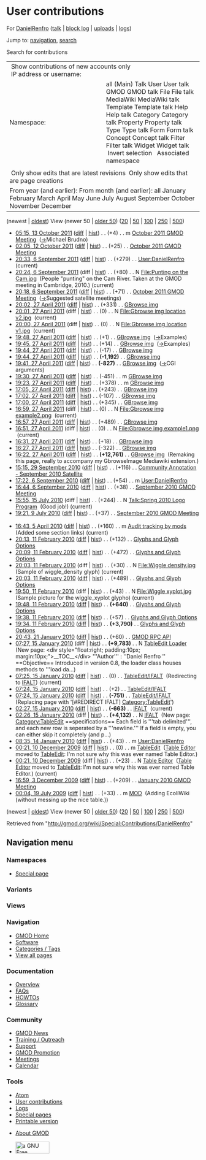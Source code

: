 <div id="mw-page-base" class="noprint">

</div>

<div id="mw-head-base" class="noprint">

</div>

<div id="content" class="mw-body" role="main">

<span id="top"></span>

<div id="mw-js-message" style="display:none;">

</div>



# <span dir="auto">User contributions</span>

<div id="bodyContent">

<div id="contentSub">

For [DanielRenfro](/wiki/User:DanielRenfro "User:DanielRenfro") (<a
href="/mediawiki/index.php?title=User_talk:DanielRenfro&amp;action=edit&amp;redlink=1"
class="new"
title="User talk:DanielRenfro (page does not exist)">talk</a> \| [block
log](/mediawiki/index.php?title=Special:Log/block&page=User%3ADanielRenfro "Special:Log/block")
\|
[uploads](/wiki/Special:ListFiles/DanielRenfro "Special:ListFiles/DanielRenfro")
\| [logs](/wiki/Special:Log/DanielRenfro "Special:Log/DanielRenfro"))

</div>

<div id="jump-to-nav" class="mw-jump">

Jump to: [navigation](#mw-navigation), [search](#p-search)

</div>

<div id="mw-content-text">

Search for contributions

<table class="mw-contributions-table">
<colgroup>
<col style="width: 50%" />
<col style="width: 50%" />
</colgroup>
<tbody>
<tr class="odd">
<td colspan="2"> Show contributions of new accounts only<br />
 IP address or username:</td>
</tr>
<tr class="even">
<td class="mw-label">Namespace:</td>
<td>all (Main) Talk User User talk GMOD GMOD talk File File talk
MediaWiki MediaWiki talk Template Template talk Help Help talk Category
Category talk Property Property talk Type Type talk Form Form talk
Concept Concept talk Filter Filter talk Widget Widget talk  
 Invert selection 
 Associated namespace </td>
</tr>
<tr class="odd">
<td colspan="2"></td>
</tr>
<tr class="even">
<td colspan="2"> Only show edits that are latest revisions
 Only show edits that are page creations</td>
</tr>
<tr class="odd">
<td colspan="2">From year (and earlier): From month (and earlier): all
January February March April May June July August September October
November December</td>
</tr>
</tbody>
</table>

(newest \| <a
href="/mediawiki/index.php?title=Special:Contributions/DanielRenfro&amp;dir=prev&amp;target=DanielRenfro"
class="mw-lastlink" rel="last"
title="Special:Contributions/DanielRenfro">oldest</a>) View (newer 50 \|
<a
href="/mediawiki/index.php?title=Special:Contributions/DanielRenfro&amp;offset=20090719000455&amp;target=DanielRenfro"
class="mw-nextlink" rel="next"
title="Special:Contributions/DanielRenfro">older 50</a>) (<a
href="/mediawiki/index.php?title=Special:Contributions/DanielRenfro&amp;offset=&amp;limit=20&amp;target=DanielRenfro"
class="mw-numlink" title="Special:Contributions/DanielRenfro">20</a> \|
<a
href="/mediawiki/index.php?title=Special:Contributions/DanielRenfro&amp;offset=&amp;limit=50&amp;target=DanielRenfro"
class="mw-numlink" title="Special:Contributions/DanielRenfro">50</a> \|
<a
href="/mediawiki/index.php?title=Special:Contributions/DanielRenfro&amp;offset=&amp;limit=100&amp;target=DanielRenfro"
class="mw-numlink" title="Special:Contributions/DanielRenfro">100</a> \|
<a
href="/mediawiki/index.php?title=Special:Contributions/DanielRenfro&amp;offset=&amp;limit=250&amp;target=DanielRenfro"
class="mw-numlink" title="Special:Contributions/DanielRenfro">250</a> \|
<a
href="/mediawiki/index.php?title=Special:Contributions/DanielRenfro&amp;offset=&amp;limit=500&amp;target=DanielRenfro"
class="mw-numlink" title="Special:Contributions/DanielRenfro">500</a>)

- <a
  href="/mediawiki/index.php?title=October_2011_GMOD_Meeting&amp;oldid=19091"
  class="mw-changeslist-date" title="October 2011 GMOD Meeting">05:15, 13
  October 2011</a>
  ([diff](/mediawiki/index.php?title=October_2011_GMOD_Meeting&diff=prev&oldid=19091 "October 2011 GMOD Meeting")
  \|
  [hist](/mediawiki/index.php?title=October_2011_GMOD_Meeting&action=history "October 2011 GMOD Meeting"))
  <span class="mw-changeslist-separator">. .</span>
  <span class="mw-plusminus-pos" dir="ltr"
  title="12,620 bytes after change">(+4)</span>‎
  <span class="mw-changeslist-separator">. .</span> m
  <a href="/wiki/October_2011_GMOD_Meeting" class="mw-contributions-title"
  title="October 2011 GMOD Meeting">October 2011 GMOD Meeting</a> ‎
  <span class="comment">([→](/wiki/October_2011_GMOD_Meeting#Michael_Brudno "October 2011 GMOD Meeting")‎<span dir="auto"><span class="autocomment">Michael
  Brudno</span></span>)</span>
- <a
  href="/mediawiki/index.php?title=October_2011_GMOD_Meeting&amp;oldid=18991"
  class="mw-changeslist-date" title="October 2011 GMOD Meeting">02:05, 12
  October 2011</a>
  ([diff](/mediawiki/index.php?title=October_2011_GMOD_Meeting&diff=prev&oldid=18991 "October 2011 GMOD Meeting")
  \|
  [hist](/mediawiki/index.php?title=October_2011_GMOD_Meeting&action=history "October 2011 GMOD Meeting"))
  <span class="mw-changeslist-separator">. .</span>
  <span class="mw-plusminus-pos" dir="ltr"
  title="12,721 bytes after change">(+25)</span>‎
  <span class="mw-changeslist-separator">. .</span>
  <a href="/wiki/October_2011_GMOD_Meeting" class="mw-contributions-title"
  title="October 2011 GMOD Meeting">October 2011 GMOD Meeting</a> ‎
- <a href="/mediawiki/index.php?title=User:DanielRenfro&amp;oldid=18882"
  class="mw-changeslist-date" title="User:DanielRenfro">20:33, 6 September
  2011</a>
  ([diff](/mediawiki/index.php?title=User:DanielRenfro&diff=prev&oldid=18882 "User:DanielRenfro")
  \|
  [hist](/mediawiki/index.php?title=User:DanielRenfro&action=history "User:DanielRenfro"))
  <span class="mw-changeslist-separator">. .</span>
  <span class="mw-plusminus-pos" dir="ltr"
  title="570 bytes after change">(+279)</span>‎
  <span class="mw-changeslist-separator">. .</span>
  <a href="/wiki/User:DanielRenfro" class="mw-contributions-title"
  title="User:DanielRenfro">User:DanielRenfro</a> ‎
  <span class="mw-uctop">(current)</span>
- <a
  href="/mediawiki/index.php?title=File:Punting_on_the_Cam.jpg&amp;oldid=18881"
  class="mw-changeslist-date" title="File:Punting on the Cam.jpg">20:24, 6
  September 2011</a> (diff \|
  [hist](/mediawiki/index.php?title=File:Punting_on_the_Cam.jpg&action=history "File:Punting on the Cam.jpg"))
  <span class="mw-changeslist-separator">. .</span>
  <span class="mw-plusminus-pos" dir="ltr"
  title="80 bytes after change">(+80)</span>‎
  <span class="mw-changeslist-separator">. .</span> N
  <a href="/wiki/File:Punting_on_the_Cam.jpg"
  class="mw-contributions-title"
  title="File:Punting on the Cam.jpg">File:Punting on the Cam.jpg</a> ‎
  <span class="comment">(People "punting" on the Cam River. Taken at the
  GMOD meeting in Cambridge, 2010.)</span>
  <span class="mw-uctop">(current)</span>
- <a
  href="/mediawiki/index.php?title=October_2011_GMOD_Meeting&amp;oldid=18880"
  class="mw-changeslist-date" title="October 2011 GMOD Meeting">20:18, 6
  September 2011</a>
  ([diff](/mediawiki/index.php?title=October_2011_GMOD_Meeting&diff=prev&oldid=18880 "October 2011 GMOD Meeting")
  \|
  [hist](/mediawiki/index.php?title=October_2011_GMOD_Meeting&action=history "October 2011 GMOD Meeting"))
  <span class="mw-changeslist-separator">. .</span>
  <span class="mw-plusminus-pos" dir="ltr"
  title="4,733 bytes after change">(+71)</span>‎
  <span class="mw-changeslist-separator">. .</span>
  <a href="/wiki/October_2011_GMOD_Meeting" class="mw-contributions-title"
  title="October 2011 GMOD Meeting">October 2011 GMOD Meeting</a> ‎
  <span class="comment">([→](/wiki/October_2011_GMOD_Meeting#Suggested_satellite_meetings "October 2011 GMOD Meeting")‎<span dir="auto"><span class="autocomment">Suggested
  satellite meetings</span></span>)</span>
- <a href="/mediawiki/index.php?title=GBrowse_img&amp;oldid=17614"
  class="mw-changeslist-date" title="GBrowse img">20:02, 27 April 2011</a>
  ([diff](/mediawiki/index.php?title=GBrowse_img&diff=prev&oldid=17614 "GBrowse img")
  \|
  [hist](/mediawiki/index.php?title=GBrowse_img&action=history "GBrowse img"))
  <span class="mw-changeslist-separator">. .</span>
  <span class="mw-plusminus-pos" dir="ltr"
  title="12,387 bytes after change">(+331)</span>‎
  <span class="mw-changeslist-separator">. .</span>
  <a href="/wiki/GBrowse_img" class="mw-contributions-title"
  title="GBrowse img">GBrowse img</a> ‎
- <a
  href="/mediawiki/index.php?title=File:Gbrowse_img_location_v2.jpg&amp;oldid=17613"
  class="mw-changeslist-date"
  title="File:Gbrowse img location v2.jpg">20:01, 27 April 2011</a>
  (diff \|
  [hist](/mediawiki/index.php?title=File:Gbrowse_img_location_v2.jpg&action=history "File:Gbrowse img location v2.jpg"))
  <span class="mw-changeslist-separator">. .</span>
  <span class="mw-plusminus-null" dir="ltr"
  title="0 bytes after change">(0)</span>‎
  <span class="mw-changeslist-separator">. .</span> N
  <a href="/wiki/File:Gbrowse_img_location_v2.jpg"
  class="mw-contributions-title"
  title="File:Gbrowse img location v2.jpg">File:Gbrowse img location
  v2.jpg</a> ‎ <span class="mw-uctop">(current)</span>
- <a
  href="/mediawiki/index.php?title=File:Gbrowse_img_location_v1.jpg&amp;oldid=17612"
  class="mw-changeslist-date"
  title="File:Gbrowse img location v1.jpg">20:00, 27 April 2011</a>
  (diff \|
  [hist](/mediawiki/index.php?title=File:Gbrowse_img_location_v1.jpg&action=history "File:Gbrowse img location v1.jpg"))
  <span class="mw-changeslist-separator">. .</span>
  <span class="mw-plusminus-null" dir="ltr"
  title="0 bytes after change">(0)</span>‎
  <span class="mw-changeslist-separator">. .</span> N
  <a href="/wiki/File:Gbrowse_img_location_v1.jpg"
  class="mw-contributions-title"
  title="File:Gbrowse img location v1.jpg">File:Gbrowse img location
  v1.jpg</a> ‎ <span class="mw-uctop">(current)</span>
- <a href="/mediawiki/index.php?title=GBrowse_img&amp;oldid=17611"
  class="mw-changeslist-date" title="GBrowse img">19:48, 27 April 2011</a>
  ([diff](/mediawiki/index.php?title=GBrowse_img&diff=prev&oldid=17611 "GBrowse img")
  \|
  [hist](/mediawiki/index.php?title=GBrowse_img&action=history "GBrowse img"))
  <span class="mw-changeslist-separator">. .</span>
  <span class="mw-plusminus-pos" dir="ltr"
  title="12,056 bytes after change">(+1)</span>‎
  <span class="mw-changeslist-separator">. .</span>
  <a href="/wiki/GBrowse_img" class="mw-contributions-title"
  title="GBrowse img">GBrowse img</a> ‎
  <span class="comment">([→](/wiki/GBrowse_img#Examples "GBrowse img")‎<span dir="auto"><span class="autocomment">Examples</span></span>)</span>
- <a href="/mediawiki/index.php?title=GBrowse_img&amp;oldid=17610"
  class="mw-changeslist-date" title="GBrowse img">19:45, 27 April 2011</a>
  ([diff](/mediawiki/index.php?title=GBrowse_img&diff=prev&oldid=17610 "GBrowse img")
  \|
  [hist](/mediawiki/index.php?title=GBrowse_img&action=history "GBrowse img"))
  <span class="mw-changeslist-separator">. .</span>
  <span class="mw-plusminus-pos" dir="ltr"
  title="12,055 bytes after change">(+14)</span>‎
  <span class="mw-changeslist-separator">. .</span>
  <a href="/wiki/GBrowse_img" class="mw-contributions-title"
  title="GBrowse img">GBrowse img</a> ‎
  <span class="comment">([→](/wiki/GBrowse_img#Examples "GBrowse img")‎<span dir="auto"><span class="autocomment">Examples</span></span>)</span>
- <a href="/mediawiki/index.php?title=GBrowse_img&amp;oldid=17609"
  class="mw-changeslist-date" title="GBrowse img">19:44, 27 April 2011</a>
  ([diff](/mediawiki/index.php?title=GBrowse_img&diff=prev&oldid=17609 "GBrowse img")
  \|
  [hist](/mediawiki/index.php?title=GBrowse_img&action=history "GBrowse img"))
  <span class="mw-changeslist-separator">. .</span>
  <span class="mw-plusminus-neg" dir="ltr"
  title="12,041 bytes after change">(-17)</span>‎
  <span class="mw-changeslist-separator">. .</span>
  <a href="/wiki/GBrowse_img" class="mw-contributions-title"
  title="GBrowse img">GBrowse img</a> ‎
- <a href="/mediawiki/index.php?title=GBrowse_img&amp;oldid=17608"
  class="mw-changeslist-date" title="GBrowse img">19:44, 27 April 2011</a>
  ([diff](/mediawiki/index.php?title=GBrowse_img&diff=prev&oldid=17608 "GBrowse img")
  \|
  [hist](/mediawiki/index.php?title=GBrowse_img&action=history "GBrowse img"))
  <span class="mw-changeslist-separator">. .</span> **(-1,192)**‎
  <span class="mw-changeslist-separator">. .</span>
  <a href="/wiki/GBrowse_img" class="mw-contributions-title"
  title="GBrowse img">GBrowse img</a> ‎
- <a href="/mediawiki/index.php?title=GBrowse_img&amp;oldid=17607"
  class="mw-changeslist-date" title="GBrowse img">19:41, 27 April 2011</a>
  ([diff](/mediawiki/index.php?title=GBrowse_img&diff=prev&oldid=17607 "GBrowse img")
  \|
  [hist](/mediawiki/index.php?title=GBrowse_img&action=history "GBrowse img"))
  <span class="mw-changeslist-separator">. .</span> **(-827)**‎
  <span class="mw-changeslist-separator">. .</span>
  <a href="/wiki/GBrowse_img" class="mw-contributions-title"
  title="GBrowse img">GBrowse img</a> ‎
  <span class="comment">([→](/wiki/GBrowse_img#CGI_arguments "GBrowse img")‎<span dir="auto"><span class="autocomment">CGI
  arguments</span></span>)</span>
- <a href="/mediawiki/index.php?title=GBrowse_img&amp;oldid=17606"
  class="mw-changeslist-date" title="GBrowse img">19:30, 27 April 2011</a>
  ([diff](/mediawiki/index.php?title=GBrowse_img&diff=prev&oldid=17606 "GBrowse img")
  \|
  [hist](/mediawiki/index.php?title=GBrowse_img&action=history "GBrowse img"))
  <span class="mw-changeslist-separator">. .</span>
  <span class="mw-plusminus-neg" dir="ltr"
  title="14,077 bytes after change">(-451)</span>‎
  <span class="mw-changeslist-separator">. .</span> m
  <a href="/wiki/GBrowse_img" class="mw-contributions-title"
  title="GBrowse img">GBrowse img</a> ‎
- <a href="/mediawiki/index.php?title=GBrowse_img&amp;oldid=17605"
  class="mw-changeslist-date" title="GBrowse img">19:23, 27 April 2011</a>
  ([diff](/mediawiki/index.php?title=GBrowse_img&diff=prev&oldid=17605 "GBrowse img")
  \|
  [hist](/mediawiki/index.php?title=GBrowse_img&action=history "GBrowse img"))
  <span class="mw-changeslist-separator">. .</span>
  <span class="mw-plusminus-pos" dir="ltr"
  title="14,528 bytes after change">(+378)</span>‎
  <span class="mw-changeslist-separator">. .</span> m
  <a href="/wiki/GBrowse_img" class="mw-contributions-title"
  title="GBrowse img">GBrowse img</a> ‎
- <a href="/mediawiki/index.php?title=GBrowse_img&amp;oldid=17604"
  class="mw-changeslist-date" title="GBrowse img">17:05, 27 April 2011</a>
  ([diff](/mediawiki/index.php?title=GBrowse_img&diff=prev&oldid=17604 "GBrowse img")
  \|
  [hist](/mediawiki/index.php?title=GBrowse_img&action=history "GBrowse img"))
  <span class="mw-changeslist-separator">. .</span>
  <span class="mw-plusminus-pos" dir="ltr"
  title="14,150 bytes after change">(+243)</span>‎
  <span class="mw-changeslist-separator">. .</span>
  <a href="/wiki/GBrowse_img" class="mw-contributions-title"
  title="GBrowse img">GBrowse img</a> ‎
- <a href="/mediawiki/index.php?title=GBrowse_img&amp;oldid=17603"
  class="mw-changeslist-date" title="GBrowse img">17:02, 27 April 2011</a>
  ([diff](/mediawiki/index.php?title=GBrowse_img&diff=prev&oldid=17603 "GBrowse img")
  \|
  [hist](/mediawiki/index.php?title=GBrowse_img&action=history "GBrowse img"))
  <span class="mw-changeslist-separator">. .</span>
  <span class="mw-plusminus-neg" dir="ltr"
  title="13,907 bytes after change">(-107)</span>‎
  <span class="mw-changeslist-separator">. .</span>
  <a href="/wiki/GBrowse_img" class="mw-contributions-title"
  title="GBrowse img">GBrowse img</a> ‎
- <a href="/mediawiki/index.php?title=GBrowse_img&amp;oldid=17602"
  class="mw-changeslist-date" title="GBrowse img">17:00, 27 April 2011</a>
  ([diff](/mediawiki/index.php?title=GBrowse_img&diff=prev&oldid=17602 "GBrowse img")
  \|
  [hist](/mediawiki/index.php?title=GBrowse_img&action=history "GBrowse img"))
  <span class="mw-changeslist-separator">. .</span>
  <span class="mw-plusminus-pos" dir="ltr"
  title="14,014 bytes after change">(+345)</span>‎
  <span class="mw-changeslist-separator">. .</span>
  <a href="/wiki/GBrowse_img" class="mw-contributions-title"
  title="GBrowse img">GBrowse img</a> ‎
- <a
  href="/mediawiki/index.php?title=File:Gbrowse_img_example2.png&amp;oldid=17601"
  class="mw-changeslist-date" title="File:Gbrowse img example2.png">16:59,
  27 April 2011</a> (diff \|
  [hist](/mediawiki/index.php?title=File:Gbrowse_img_example2.png&action=history "File:Gbrowse img example2.png"))
  <span class="mw-changeslist-separator">. .</span>
  <span class="mw-plusminus-null" dir="ltr"
  title="0 bytes after change">(0)</span>‎
  <span class="mw-changeslist-separator">. .</span> N
  <a href="/wiki/File:Gbrowse_img_example2.png"
  class="mw-contributions-title"
  title="File:Gbrowse img example2.png">File:Gbrowse img example2.png</a>
  ‎ <span class="mw-uctop">(current)</span>
- <a href="/mediawiki/index.php?title=GBrowse_img&amp;oldid=17600"
  class="mw-changeslist-date" title="GBrowse img">16:57, 27 April 2011</a>
  ([diff](/mediawiki/index.php?title=GBrowse_img&diff=prev&oldid=17600 "GBrowse img")
  \|
  [hist](/mediawiki/index.php?title=GBrowse_img&action=history "GBrowse img"))
  <span class="mw-changeslist-separator">. .</span>
  <span class="mw-plusminus-pos" dir="ltr"
  title="13,669 bytes after change">(+489)</span>‎
  <span class="mw-changeslist-separator">. .</span>
  <a href="/wiki/GBrowse_img" class="mw-contributions-title"
  title="GBrowse img">GBrowse img</a> ‎
- <a
  href="/mediawiki/index.php?title=File:Gbrowse_img_example1.png&amp;oldid=17599"
  class="mw-changeslist-date" title="File:Gbrowse img example1.png">16:51,
  27 April 2011</a> (diff \|
  [hist](/mediawiki/index.php?title=File:Gbrowse_img_example1.png&action=history "File:Gbrowse img example1.png"))
  <span class="mw-changeslist-separator">. .</span>
  <span class="mw-plusminus-null" dir="ltr"
  title="0 bytes after change">(0)</span>‎
  <span class="mw-changeslist-separator">. .</span> N
  <a href="/wiki/File:Gbrowse_img_example1.png"
  class="mw-contributions-title"
  title="File:Gbrowse img example1.png">File:Gbrowse img example1.png</a>
  ‎ <span class="mw-uctop">(current)</span>
- <a href="/mediawiki/index.php?title=GBrowse_img&amp;oldid=17598"
  class="mw-changeslist-date" title="GBrowse img">16:31, 27 April 2011</a>
  ([diff](/mediawiki/index.php?title=GBrowse_img&diff=prev&oldid=17598 "GBrowse img")
  \|
  [hist](/mediawiki/index.php?title=GBrowse_img&action=history "GBrowse img"))
  <span class="mw-changeslist-separator">. .</span>
  <span class="mw-plusminus-pos" dir="ltr"
  title="13,180 bytes after change">(+18)</span>‎
  <span class="mw-changeslist-separator">. .</span>
  <a href="/wiki/GBrowse_img" class="mw-contributions-title"
  title="GBrowse img">GBrowse img</a> ‎
- <a href="/mediawiki/index.php?title=GBrowse_img&amp;oldid=17597"
  class="mw-changeslist-date" title="GBrowse img">16:27, 27 April 2011</a>
  ([diff](/mediawiki/index.php?title=GBrowse_img&diff=prev&oldid=17597 "GBrowse img")
  \|
  [hist](/mediawiki/index.php?title=GBrowse_img&action=history "GBrowse img"))
  <span class="mw-changeslist-separator">. .</span>
  <span class="mw-plusminus-neg" dir="ltr"
  title="13,162 bytes after change">(-322)</span>‎
  <span class="mw-changeslist-separator">. .</span>
  <a href="/wiki/GBrowse_img" class="mw-contributions-title"
  title="GBrowse img">GBrowse img</a> ‎
- <a href="/mediawiki/index.php?title=GBrowse_img&amp;oldid=17596"
  class="mw-changeslist-date" title="GBrowse img">16:22, 27 April 2011</a>
  ([diff](/mediawiki/index.php?title=GBrowse_img&diff=prev&oldid=17596 "GBrowse img")
  \|
  [hist](/mediawiki/index.php?title=GBrowse_img&action=history "GBrowse img"))
  <span class="mw-changeslist-separator">. .</span> **(+12,761)**‎
  <span class="mw-changeslist-separator">. .</span>
  <a href="/wiki/GBrowse_img" class="mw-contributions-title"
  title="GBrowse img">GBrowse img</a> ‎ <span class="comment">(Remaking
  this page, really to accompany my GbrowseImage Mediawiki
  extension.)</span>
- <a
  href="/mediawiki/index.php?title=Community_Annotation_-_September_2010_Satellite&amp;oldid=14628"
  class="mw-changeslist-date"
  title="Community Annotation - September 2010 Satellite">15:15, 29
  September 2010</a>
  ([diff](/mediawiki/index.php?title=Community_Annotation_-_September_2010_Satellite&diff=prev&oldid=14628 "Community Annotation - September 2010 Satellite")
  \|
  [hist](/mediawiki/index.php?title=Community_Annotation_-_September_2010_Satellite&action=history "Community Annotation - September 2010 Satellite"))
  <span class="mw-changeslist-separator">. .</span>
  <span class="mw-plusminus-pos" dir="ltr"
  title="20,070 bytes after change">(+116)</span>‎
  <span class="mw-changeslist-separator">. .</span>
  <a href="/wiki/Community_Annotation_-_September_2010_Satellite"
  class="mw-contributions-title"
  title="Community Annotation - September 2010 Satellite">Community
  Annotation - September 2010 Satellite</a> ‎
- <a href="/mediawiki/index.php?title=User:DanielRenfro&amp;oldid=14363"
  class="mw-changeslist-date" title="User:DanielRenfro">17:22, 6 September
  2010</a>
  ([diff](/mediawiki/index.php?title=User:DanielRenfro&diff=prev&oldid=14363 "User:DanielRenfro")
  \|
  [hist](/mediawiki/index.php?title=User:DanielRenfro&action=history "User:DanielRenfro"))
  <span class="mw-changeslist-separator">. .</span>
  <span class="mw-plusminus-pos" dir="ltr"
  title="291 bytes after change">(+54)</span>‎
  <span class="mw-changeslist-separator">. .</span> m
  <a href="/wiki/User:DanielRenfro" class="mw-contributions-title"
  title="User:DanielRenfro">User:DanielRenfro</a> ‎
- <a
  href="/mediawiki/index.php?title=September_2010_GMOD_Meeting&amp;oldid=14362"
  class="mw-changeslist-date" title="September 2010 GMOD Meeting">16:44, 6
  September 2010</a>
  ([diff](/mediawiki/index.php?title=September_2010_GMOD_Meeting&diff=prev&oldid=14362 "September 2010 GMOD Meeting")
  \|
  [hist](/mediawiki/index.php?title=September_2010_GMOD_Meeting&action=history "September 2010 GMOD Meeting"))
  <span class="mw-changeslist-separator">. .</span>
  <span class="mw-plusminus-pos" dir="ltr"
  title="11,698 bytes after change">(+38)</span>‎
  <span class="mw-changeslist-separator">. .</span>
  <a href="/wiki/September_2010_GMOD_Meeting"
  class="mw-contributions-title"
  title="September 2010 GMOD Meeting">September 2010 GMOD Meeting</a> ‎
- <a
  href="/mediawiki/index.php?title=Talk:Spring_2010_Logo_Program&amp;oldid=13587"
  class="mw-changeslist-date" title="Talk:Spring 2010 Logo Program">15:55,
  15 July 2010</a> (diff \|
  [hist](/mediawiki/index.php?title=Talk:Spring_2010_Logo_Program&action=history "Talk:Spring 2010 Logo Program"))
  <span class="mw-changeslist-separator">. .</span>
  <span class="mw-plusminus-pos" dir="ltr"
  title="244 bytes after change">(+244)</span>‎
  <span class="mw-changeslist-separator">. .</span> N
  <a href="/wiki/Talk:Spring_2010_Logo_Program"
  class="mw-contributions-title"
  title="Talk:Spring 2010 Logo Program">Talk:Spring 2010 Logo Program</a>
  ‎ <span class="comment">(Good job!)</span>
  <span class="mw-uctop">(current)</span>
- <a
  href="/mediawiki/index.php?title=September_2010_GMOD_Meeting&amp;oldid=13521"
  class="mw-changeslist-date" title="September 2010 GMOD Meeting">19:21, 9
  July 2010</a>
  ([diff](/mediawiki/index.php?title=September_2010_GMOD_Meeting&diff=prev&oldid=13521 "September 2010 GMOD Meeting")
  \|
  [hist](/mediawiki/index.php?title=September_2010_GMOD_Meeting&action=history "September 2010 GMOD Meeting"))
  <span class="mw-changeslist-separator">. .</span>
  <span class="mw-plusminus-pos" dir="ltr"
  title="2,859 bytes after change">(+37)</span>‎
  <span class="mw-changeslist-separator">. .</span>
  <a href="/wiki/September_2010_GMOD_Meeting"
  class="mw-contributions-title"
  title="September 2010 GMOD Meeting">September 2010 GMOD Meeting</a> ‎
- <a
  href="/mediawiki/index.php?title=Audit_tracking_by_mods&amp;oldid=12206"
  class="mw-changeslist-date" title="Audit tracking by mods">16:43, 5
  April 2010</a>
  ([diff](/mediawiki/index.php?title=Audit_tracking_by_mods&diff=prev&oldid=12206 "Audit tracking by mods")
  \|
  [hist](/mediawiki/index.php?title=Audit_tracking_by_mods&action=history "Audit tracking by mods"))
  <span class="mw-changeslist-separator">. .</span>
  <span class="mw-plusminus-pos" dir="ltr"
  title="1,308 bytes after change">(+160)</span>‎
  <span class="mw-changeslist-separator">. .</span> m
  <a href="/wiki/Audit_tracking_by_mods" class="mw-contributions-title"
  title="Audit tracking by mods">Audit tracking by mods</a> ‎
  <span class="comment">(Added some section links)</span>
  <span class="mw-uctop">(current)</span>
- <a
  href="/mediawiki/index.php?title=Glyphs_and_Glyph_Options&amp;oldid=11948"
  class="mw-changeslist-date" title="Glyphs and Glyph Options">20:13, 11
  February 2010</a>
  ([diff](/mediawiki/index.php?title=Glyphs_and_Glyph_Options&diff=prev&oldid=11948 "Glyphs and Glyph Options")
  \|
  [hist](/mediawiki/index.php?title=Glyphs_and_Glyph_Options&action=history "Glyphs and Glyph Options"))
  <span class="mw-changeslist-separator">. .</span>
  <span class="mw-plusminus-pos" dir="ltr"
  title="14,886 bytes after change">(+132)</span>‎
  <span class="mw-changeslist-separator">. .</span>
  <a href="/wiki/Glyphs_and_Glyph_Options" class="mw-contributions-title"
  title="Glyphs and Glyph Options">Glyphs and Glyph Options</a> ‎
- <a
  href="/mediawiki/index.php?title=Glyphs_and_Glyph_Options&amp;oldid=11947"
  class="mw-changeslist-date" title="Glyphs and Glyph Options">20:09, 11
  February 2010</a>
  ([diff](/mediawiki/index.php?title=Glyphs_and_Glyph_Options&diff=prev&oldid=11947 "Glyphs and Glyph Options")
  \|
  [hist](/mediawiki/index.php?title=Glyphs_and_Glyph_Options&action=history "Glyphs and Glyph Options"))
  <span class="mw-changeslist-separator">. .</span>
  <span class="mw-plusminus-pos" dir="ltr"
  title="14,754 bytes after change">(+472)</span>‎
  <span class="mw-changeslist-separator">. .</span>
  <a href="/wiki/Glyphs_and_Glyph_Options" class="mw-contributions-title"
  title="Glyphs and Glyph Options">Glyphs and Glyph Options</a> ‎
- <a
  href="/mediawiki/index.php?title=File:Wiggle_density.jpg&amp;oldid=11946"
  class="mw-changeslist-date" title="File:Wiggle density.jpg">20:03, 11
  February 2010</a> (diff \|
  [hist](/mediawiki/index.php?title=File:Wiggle_density.jpg&action=history "File:Wiggle density.jpg"))
  <span class="mw-changeslist-separator">. .</span>
  <span class="mw-plusminus-pos" dir="ltr"
  title="30 bytes after change">(+30)</span>‎
  <span class="mw-changeslist-separator">. .</span> N
  <a href="/wiki/File:Wiggle_density.jpg" class="mw-contributions-title"
  title="File:Wiggle density.jpg">File:Wiggle density.jpg</a> ‎
  <span class="comment">(Sample of wiggle_density glyph)</span>
  <span class="mw-uctop">(current)</span>
- <a
  href="/mediawiki/index.php?title=Glyphs_and_Glyph_Options&amp;oldid=11945"
  class="mw-changeslist-date" title="Glyphs and Glyph Options">20:03, 11
  February 2010</a>
  ([diff](/mediawiki/index.php?title=Glyphs_and_Glyph_Options&diff=prev&oldid=11945 "Glyphs and Glyph Options")
  \|
  [hist](/mediawiki/index.php?title=Glyphs_and_Glyph_Options&action=history "Glyphs and Glyph Options"))
  <span class="mw-changeslist-separator">. .</span>
  <span class="mw-plusminus-pos" dir="ltr"
  title="14,282 bytes after change">(+489)</span>‎
  <span class="mw-changeslist-separator">. .</span>
  <a href="/wiki/Glyphs_and_Glyph_Options" class="mw-contributions-title"
  title="Glyphs and Glyph Options">Glyphs and Glyph Options</a> ‎
- <a
  href="/mediawiki/index.php?title=File:Wiggle_xyplot.jpg&amp;oldid=11944"
  class="mw-changeslist-date" title="File:Wiggle xyplot.jpg">19:50, 11
  February 2010</a> (diff \|
  [hist](/mediawiki/index.php?title=File:Wiggle_xyplot.jpg&action=history "File:Wiggle xyplot.jpg"))
  <span class="mw-changeslist-separator">. .</span>
  <span class="mw-plusminus-pos" dir="ltr"
  title="43 bytes after change">(+43)</span>‎
  <span class="mw-changeslist-separator">. .</span> N
  <a href="/wiki/File:Wiggle_xyplot.jpg" class="mw-contributions-title"
  title="File:Wiggle xyplot.jpg">File:Wiggle xyplot.jpg</a> ‎
  <span class="comment">(Sample picture for the wiggle_xyplot
  glypho)</span> <span class="mw-uctop">(current)</span>
- <a
  href="/mediawiki/index.php?title=Glyphs_and_Glyph_Options&amp;oldid=11943"
  class="mw-changeslist-date" title="Glyphs and Glyph Options">19:48, 11
  February 2010</a>
  ([diff](/mediawiki/index.php?title=Glyphs_and_Glyph_Options&diff=prev&oldid=11943 "Glyphs and Glyph Options")
  \|
  [hist](/mediawiki/index.php?title=Glyphs_and_Glyph_Options&action=history "Glyphs and Glyph Options"))
  <span class="mw-changeslist-separator">. .</span> **(+640)**‎
  <span class="mw-changeslist-separator">. .</span>
  <a href="/wiki/Glyphs_and_Glyph_Options" class="mw-contributions-title"
  title="Glyphs and Glyph Options">Glyphs and Glyph Options</a> ‎
- <a
  href="/mediawiki/index.php?title=Glyphs_and_Glyph_Options&amp;oldid=11942"
  class="mw-changeslist-date" title="Glyphs and Glyph Options">19:38, 11
  February 2010</a>
  ([diff](/mediawiki/index.php?title=Glyphs_and_Glyph_Options&diff=prev&oldid=11942 "Glyphs and Glyph Options")
  \|
  [hist](/mediawiki/index.php?title=Glyphs_and_Glyph_Options&action=history "Glyphs and Glyph Options"))
  <span class="mw-changeslist-separator">. .</span>
  <span class="mw-plusminus-pos" dir="ltr"
  title="13,153 bytes after change">(+57)</span>‎
  <span class="mw-changeslist-separator">. .</span>
  <a href="/wiki/Glyphs_and_Glyph_Options" class="mw-contributions-title"
  title="Glyphs and Glyph Options">Glyphs and Glyph Options</a> ‎
- <a
  href="/mediawiki/index.php?title=Glyphs_and_Glyph_Options&amp;oldid=11941"
  class="mw-changeslist-date" title="Glyphs and Glyph Options">19:34, 11
  February 2010</a>
  ([diff](/mediawiki/index.php?title=Glyphs_and_Glyph_Options&diff=prev&oldid=11941 "Glyphs and Glyph Options")
  \|
  [hist](/mediawiki/index.php?title=Glyphs_and_Glyph_Options&action=history "Glyphs and Glyph Options"))
  <span class="mw-changeslist-separator">. .</span> **(+3,790)**‎
  <span class="mw-changeslist-separator">. .</span>
  <a href="/wiki/Glyphs_and_Glyph_Options" class="mw-contributions-title"
  title="Glyphs and Glyph Options">Glyphs and Glyph Options</a> ‎
- <a href="/mediawiki/index.php?title=GMOD_RPC_API&amp;oldid=11519"
  class="mw-changeslist-date" title="GMOD RPC API">20:43, 21 January
  2010</a>
  ([diff](/mediawiki/index.php?title=GMOD_RPC_API&diff=prev&oldid=11519 "GMOD RPC API")
  \|
  [hist](/mediawiki/index.php?title=GMOD_RPC_API&action=history "GMOD RPC API"))
  <span class="mw-changeslist-separator">. .</span>
  <span class="mw-plusminus-pos" dir="ltr"
  title="25,368 bytes after change">(+60)</span>‎
  <span class="mw-changeslist-separator">. .</span>
  <a href="/wiki/GMOD_RPC_API" class="mw-contributions-title"
  title="GMOD RPC API">GMOD RPC API</a> ‎
- <a href="/mediawiki/index.php?title=TableEdit_Loader&amp;oldid=11357"
  class="mw-changeslist-date" title="TableEdit Loader">07:27, 15 January
  2010</a> (diff \|
  [hist](/mediawiki/index.php?title=TableEdit_Loader&action=history "TableEdit Loader"))
  <span class="mw-changeslist-separator">. .</span> **(+9,783)**‎
  <span class="mw-changeslist-separator">. .</span> N
  <a href="/wiki/TableEdit_Loader" class="mw-contributions-title"
  title="TableEdit Loader">TableEdit Loader</a> ‎
  <span class="comment">(New page: \<div style="float:right;
  padding:10px; margin:10px;"\>\_\_TOC\_\_\</div\> '''Author''' :
  ''Daniel Renfro '' ==Objective== Introduced in version 0.8, the loader
  class houses methods to '''load da...)</span>
- <a href="/mediawiki/index.php?title=TableEdit/IFALT&amp;oldid=11356"
  class="mw-changeslist-date" title="TableEdit/IFALT">07:25, 15 January
  2010</a>
  ([diff](/mediawiki/index.php?title=TableEdit/IFALT&diff=prev&oldid=11356 "TableEdit/IFALT")
  \|
  [hist](/mediawiki/index.php?title=TableEdit/IFALT&action=history "TableEdit/IFALT"))
  <span class="mw-changeslist-separator">. .</span>
  <span class="mw-plusminus-null" dir="ltr"
  title="43 bytes after change">(0)</span>‎
  <span class="mw-changeslist-separator">. .</span>
  <a href="/mediawiki/index.php?title=TableEdit/IFALT&amp;redirect=no"
  class="mw-redirect mw-contributions-title"
  title="TableEdit/IFALT">TableEdit/IFALT</a> ‎
  <span class="comment">(Redirecting to
  [IFALT](/wiki/IFALT "IFALT"))</span>
  <span class="mw-uctop">(current)</span>
- <a href="/mediawiki/index.php?title=TableEdit/IFALT&amp;oldid=11355"
  class="mw-changeslist-date" title="TableEdit/IFALT">07:24, 15 January
  2010</a>
  ([diff](/mediawiki/index.php?title=TableEdit/IFALT&diff=prev&oldid=11355 "TableEdit/IFALT")
  \|
  [hist](/mediawiki/index.php?title=TableEdit/IFALT&action=history "TableEdit/IFALT"))
  <span class="mw-changeslist-separator">. .</span>
  <span class="mw-plusminus-pos" dir="ltr"
  title="43 bytes after change">(+2)</span>‎
  <span class="mw-changeslist-separator">. .</span>
  <a href="/mediawiki/index.php?title=TableEdit/IFALT&amp;redirect=no"
  class="mw-redirect mw-contributions-title"
  title="TableEdit/IFALT">TableEdit/IFALT</a> ‎
- <a href="/mediawiki/index.php?title=TableEdit/IFALT&amp;oldid=11354"
  class="mw-changeslist-date" title="TableEdit/IFALT">07:24, 15 January
  2010</a>
  ([diff](/mediawiki/index.php?title=TableEdit/IFALT&diff=prev&oldid=11354 "TableEdit/IFALT")
  \|
  [hist](/mediawiki/index.php?title=TableEdit/IFALT&action=history "TableEdit/IFALT"))
  <span class="mw-changeslist-separator">. .</span> **(-751)**‎
  <span class="mw-changeslist-separator">. .</span>
  <a href="/mediawiki/index.php?title=TableEdit/IFALT&amp;redirect=no"
  class="mw-redirect mw-contributions-title"
  title="TableEdit/IFALT">TableEdit/IFALT</a> ‎
  <span class="comment">(Replacing page with '\[#REDIRECT IFALT\]
  [Category:TableEdit](/wiki/Category:TableEdit "Category:TableEdit")')</span>
- <a href="/mediawiki/index.php?title=IFALT&amp;oldid=11343"
  class="mw-changeslist-date" title="IFALT">02:27, 15 January 2010</a>
  ([diff](/mediawiki/index.php?title=IFALT&diff=prev&oldid=11343 "IFALT")
  \| [hist](/mediawiki/index.php?title=IFALT&action=history "IFALT"))
  <span class="mw-changeslist-separator">. .</span> **(-663)**‎
  <span class="mw-changeslist-separator">. .</span>
  <a href="/wiki/IFALT" class="mw-contributions-title"
  title="IFALT">IFALT</a> ‎ <span class="mw-uctop">(current)</span>
- <a href="/mediawiki/index.php?title=IFALT&amp;oldid=11342"
  class="mw-changeslist-date" title="IFALT">02:26, 15 January 2010</a>
  (diff \|
  [hist](/mediawiki/index.php?title=IFALT&action=history "IFALT"))
  <span class="mw-changeslist-separator">. .</span> **(+4,132)**‎
  <span class="mw-changeslist-separator">. .</span> N
  <a href="/wiki/IFALT" class="mw-contributions-title"
  title="IFALT">IFALT</a> ‎ <span class="comment">(New page:
  [Category:TableEdit](/wiki/Category:TableEdit "Category:TableEdit")
  ==specifications== Each field is '''tab delimited''', and each new row
  is seperated by a '''newline.''' If a field is empty, you can either
  skip it completely (and p...)</span>
- <a href="/mediawiki/index.php?title=User:DanielRenfro&amp;oldid=11322"
  class="mw-changeslist-date" title="User:DanielRenfro">08:35, 14 January
  2010</a>
  ([diff](/mediawiki/index.php?title=User:DanielRenfro&diff=prev&oldid=11322 "User:DanielRenfro")
  \|
  [hist](/mediawiki/index.php?title=User:DanielRenfro&action=history "User:DanielRenfro"))
  <span class="mw-changeslist-separator">. .</span>
  <span class="mw-plusminus-pos" dir="ltr"
  title="237 bytes after change">(+43)</span>‎
  <span class="mw-changeslist-separator">. .</span> m
  <a href="/wiki/User:DanielRenfro" class="mw-contributions-title"
  title="User:DanielRenfro">User:DanielRenfro</a> ‎
- <a href="/mediawiki/index.php?title=TableEdit&amp;oldid=10907"
  class="mw-changeslist-date" title="TableEdit">00:21, 10 December
  2009</a>
  ([diff](/mediawiki/index.php?title=TableEdit&diff=prev&oldid=10907 "TableEdit")
  \|
  [hist](/mediawiki/index.php?title=TableEdit&action=history "TableEdit"))
  <span class="mw-changeslist-separator">. .</span>
  <span class="mw-plusminus-null" dir="ltr"
  title="8,572 bytes after change">(0)</span>‎
  <span class="mw-changeslist-separator">. .</span> m
  <a href="/wiki/TableEdit" class="mw-contributions-title"
  title="TableEdit">TableEdit</a> ‎
  <span class="comment">(<a href="/wiki/Table_Editor" class="mw-redirect"
  title="Table Editor">Table Editor</a> moved to
  [TableEdit](/wiki/TableEdit "TableEdit"): I'm not sure why this was
  ever named Table Editor.)</span>
- <a href="/mediawiki/index.php?title=Table_Editor&amp;oldid=10908"
  class="mw-changeslist-date" title="Table Editor">00:21, 10 December
  2009</a> (diff \|
  [hist](/mediawiki/index.php?title=Table_Editor&action=history "Table Editor"))
  <span class="mw-changeslist-separator">. .</span>
  <span class="mw-plusminus-pos" dir="ltr"
  title="23 bytes after change">(+23)</span>‎
  <span class="mw-changeslist-separator">. .</span> N
  <a href="/mediawiki/index.php?title=Table_Editor&amp;redirect=no"
  class="mw-redirect mw-contributions-title" title="Table Editor">Table
  Editor</a> ‎
  <span class="comment">(<a href="/wiki/Table_Editor" class="mw-redirect"
  title="Table Editor">Table Editor</a> moved to
  [TableEdit](/wiki/TableEdit "TableEdit"): I'm not sure why this was
  ever named Table Editor.)</span>
  <span class="mw-uctop">(current)</span>
- <a
  href="/mediawiki/index.php?title=January_2010_GMOD_Meeting&amp;oldid=10795"
  class="mw-changeslist-date" title="January 2010 GMOD Meeting">16:59, 3
  December 2009</a>
  ([diff](/mediawiki/index.php?title=January_2010_GMOD_Meeting&diff=prev&oldid=10795 "January 2010 GMOD Meeting")
  \|
  [hist](/mediawiki/index.php?title=January_2010_GMOD_Meeting&action=history "January 2010 GMOD Meeting"))
  <span class="mw-changeslist-separator">. .</span>
  <span class="mw-plusminus-pos" dir="ltr"
  title="6,844 bytes after change">(+209)</span>‎
  <span class="mw-changeslist-separator">. .</span>
  <a href="/wiki/January_2010_GMOD_Meeting" class="mw-contributions-title"
  title="January 2010 GMOD Meeting">January 2010 GMOD Meeting</a> ‎
- <a href="/mediawiki/index.php?title=MOD&amp;oldid=8662"
  class="mw-changeslist-date" title="MOD">00:04, 19 July 2009</a>
  ([diff](/mediawiki/index.php?title=MOD&diff=prev&oldid=8662 "MOD") \|
  [hist](/mediawiki/index.php?title=MOD&action=history "MOD"))
  <span class="mw-changeslist-separator">. .</span>
  <span class="mw-plusminus-pos" dir="ltr"
  title="4,835 bytes after change">(+33)</span>‎
  <span class="mw-changeslist-separator">. .</span> m
  <a href="/wiki/MOD" class="mw-contributions-title" title="MOD">MOD</a>
  ‎ <span class="comment">(Adding EcoliWiki (without messing up the nice
  table.))</span>

(newest \| <a
href="/mediawiki/index.php?title=Special:Contributions/DanielRenfro&amp;dir=prev&amp;target=DanielRenfro"
class="mw-lastlink" rel="last"
title="Special:Contributions/DanielRenfro">oldest</a>) View (newer 50 \|
<a
href="/mediawiki/index.php?title=Special:Contributions/DanielRenfro&amp;offset=20090719000455&amp;target=DanielRenfro"
class="mw-nextlink" rel="next"
title="Special:Contributions/DanielRenfro">older 50</a>) (<a
href="/mediawiki/index.php?title=Special:Contributions/DanielRenfro&amp;offset=&amp;limit=20&amp;target=DanielRenfro"
class="mw-numlink" title="Special:Contributions/DanielRenfro">20</a> \|
<a
href="/mediawiki/index.php?title=Special:Contributions/DanielRenfro&amp;offset=&amp;limit=50&amp;target=DanielRenfro"
class="mw-numlink" title="Special:Contributions/DanielRenfro">50</a> \|
<a
href="/mediawiki/index.php?title=Special:Contributions/DanielRenfro&amp;offset=&amp;limit=100&amp;target=DanielRenfro"
class="mw-numlink" title="Special:Contributions/DanielRenfro">100</a> \|
<a
href="/mediawiki/index.php?title=Special:Contributions/DanielRenfro&amp;offset=&amp;limit=250&amp;target=DanielRenfro"
class="mw-numlink" title="Special:Contributions/DanielRenfro">250</a> \|
<a
href="/mediawiki/index.php?title=Special:Contributions/DanielRenfro&amp;offset=&amp;limit=500&amp;target=DanielRenfro"
class="mw-numlink" title="Special:Contributions/DanielRenfro">500</a>)

</div>

<div class="printfooter">

Retrieved from
"<http://gmod.org/wiki/Special:Contributions/DanielRenfro>"

</div>

<div id="catlinks" class="catlinks catlinks-allhidden">

</div>

<div class="visualClear">

</div>

</div>

</div>

<div id="mw-navigation">

## Navigation menu

<div id="mw-head">



<div id="left-navigation">

<div id="p-namespaces" class="vectorTabs" role="navigation"
aria-labelledby="p-namespaces-label">

### Namespaces

- <span id="ca-nstab-special">[Special
  page](/wiki/Special:Contributions/DanielRenfro "This is a special page, you cannot edit the page itself")</span>

</div>

<div id="p-variants" class="vectorMenu emptyPortlet" role="navigation"
aria-labelledby="p-variants-label">

### 

### Variants[](#)

<div class="menu">

</div>

</div>

</div>

<div id="right-navigation">

<div id="p-views" class="vectorTabs emptyPortlet" role="navigation"
aria-labelledby="p-views-label">

### Views

</div>



</div>



</div>

</div>

</div>

<div id="mw-panel">

<div id="p-logo" role="banner">

<a href="/wiki/Main_Page"
style="background-image: url(http://gmod.org/images/GMOD-cogs.png);"
title="Visit the main page"></a>

</div>

<div id="p-Navigation" class="portal" role="navigation"
aria-labelledby="p-Navigation-label">

### Navigation

<div class="body">

- <span id="n-GMOD-Home">[GMOD Home](/wiki/Main_Page)</span>
- <span id="n-Software">[Software](/wiki/GMOD_Components)</span>
- <span id="n-Categories-.2F-Tags">[Categories /
  Tags](/wiki/Categories)</span>
- <span id="n-View-all-pages">[View all
  pages](/wiki/Special:AllPages)</span>

</div>

</div>

<div id="p-Documentation" class="portal" role="navigation"
aria-labelledby="p-Documentation-label">

### Documentation

<div class="body">

- <span id="n-Overview">[Overview](/wiki/Overview)</span>
- <span id="n-FAQs">[FAQs](/wiki/Category:FAQ)</span>
- <span id="n-HOWTOs">[HOWTOs](/wiki/Category:HOWTO)</span>
- <span id="n-Glossary">[Glossary](/wiki/Glossary)</span>

</div>

</div>

<div id="p-Community" class="portal" role="navigation"
aria-labelledby="p-Community-label">

### Community

<div class="body">

- <span id="n-GMOD-News">[GMOD News](/wiki/GMOD_News)</span>
- <span id="n-Training-.2F-Outreach">[Training /
  Outreach](/wiki/Training_and_Outreach)</span>
- <span id="n-Support">[Support](/wiki/Support)</span>
- <span id="n-GMOD-Promotion">[GMOD
  Promotion](/wiki/GMOD_Promotion)</span>
- <span id="n-Meetings">[Meetings](/wiki/Meetings)</span>
- <span id="n-Calendar">[Calendar](/wiki/Calendar)</span>

</div>

</div>

<div id="p-tb" class="portal" role="navigation"
aria-labelledby="p-tb-label">

### Tools

<div class="body">

- <span id="feedlinks"><a
  href="http://gmod.org/mediawiki/index.php?title=Special:Contributions/DanielRenfro&amp;feed=atom"
  id="feed-atom" class="feedlink" rel="alternate"
  type="application/atom+xml" title="Atom feed for this page">Atom</a></span>
- <span id="t-contributions">[User
  contributions](/wiki/Special:Contributions/DanielRenfro "A list of contributions of this user")</span>
- <span id="t-log">[Logs](/wiki/Special:Log/DanielRenfro)</span>
- <span id="t-specialpages"><a href="/wiki/Special:SpecialPages" accesskey="q"
  title="A list of all special pages [q]">Special pages</a></span>
- <span id="t-print"><a
  href="/mediawiki/index.php?title=Special:Contributions/DanielRenfro&amp;printable=yes"
  rel="alternate" accesskey="p"
  title="Printable version of this page [p]">Printable version</a></span>

</div>

</div>

</div>

</div>

<div id="footer" role="contentinfo">

- <span id="footer-places-about">[About
  GMOD](/wiki/GMOD:About "GMOD:About")</span>

<!-- -->

- <span id="footer-copyrightico">[<img src="http://www.gnu.org/graphics/gfdl-logo-small.png" width="88"
  height="31" alt="a GNU Free Documentation License" />](http://www.gnu.org/licenses/fdl-1.3.html)</span>


<div style="clear:both">

</div>

</div>
